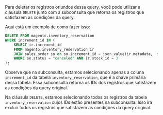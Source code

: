 Para deletar os registros oriundos dessa query, você pode utilizar a cláusula `DELETE` junto com a subconsulta que retorna os registros que satisfazem as condições da query. 

Aqui está um exemplo de como fazer isso:

```sql
DELETE FROM magento.inventory_reservation
WHERE increment_id IN (
    SELECT ir.increment_id
    FROM magento.inventory_reservation ir
    JOIN sales_order so on so.increment_id = json_value(ir.metadata, '$.object_increment_id')
    WHERE so.status = "canceled" AND ir.stock_id = 3
);
```

Observe que na subconsulta, estamos selecionando apenas a coluna `increment_id` da tabela `inventory_reservation`, que é a chave primária dessa tabela. Essa subconsulta retorna os IDs dos registros que satisfazem as condições da query original.

Na cláusula `DELETE`, estamos selecionando todos os registros da tabela `inventory_reservation` cujos IDs estão presentes na subconsulta. Isso irá excluir todos os registros que satisfazem as condições da query original.